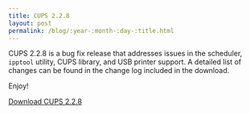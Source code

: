 ```yaml
---
title: CUPS 2.2.8
layout: post
permalink: /blog/:year-:month-:day-:title.html
---
```


CUPS 2.2.8 is a bug fix release that addresses issues in the scheduler,
`ipptool` utility, CUPS library, and USB printer support.  A detailed list of
changes can be found in the change log included in the download.

Enjoy!

<a class="btn btn-default" href="https://github.com/apple/cups/releases/tag/v2.2.8"><span class="oi oi-data-transfer-download"></span> Download CUPS 2.2.8</a>
